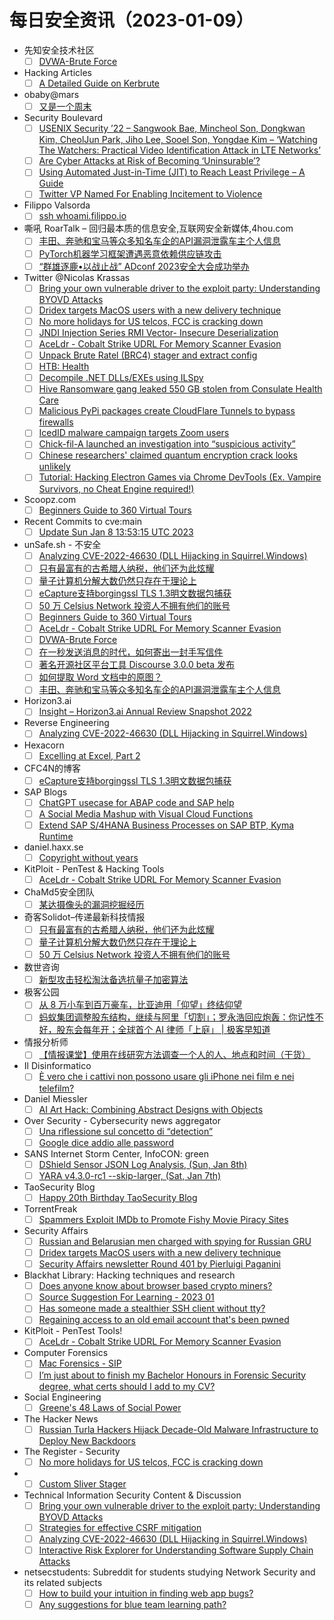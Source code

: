 # 每日安全资讯（2023-01-09）

- 先知安全技术社区
  - [ ] [DVWA-Brute Force](https://xz.aliyun.com/t/12014)
- Hacking Articles
  - [ ] [A Detailed Guide on Kerbrute](https://www.hackingarticles.in/a-detailed-guide-on-kerbrute/)
- obaby@mars
  - [ ] [又是一个周末](https://h4ck.org.cn/2023/01/%e5%8f%88%e6%98%af%e4%b8%80%e4%b8%aa%e5%91%a8%e6%9c%ab/)
- Security Boulevard
  - [ ] [USENIX Security ’22 – Sangwook Bae, Mincheol Son, Dongkwan Kim, CheolJun Park, Jiho Lee, Sooel Son, Yongdae Kim – ‘Watching The Watchers: Practical Video Identification Attack in LTE Networks’](https://securityboulevard.com/2023/01/usenix-security-22-sangwook-bae-mincheol-son-dongkwan-kim-cheoljun-park-jiho-lee-sooel-son-yongdae-kim-watching-the-watchers-practical-video-identification-attack-in-lte-networks/)
  - [ ] [Are Cyber Attacks at Risk of Becoming ‘Uninsurable’?](https://securityboulevard.com/2023/01/are-cyber-attacks-at-risk-of-becoming-uninsurable/)
  - [ ] [Using Automated Just-in-Time (JIT) to Reach Least Privilege – A Guide](https://securityboulevard.com/2023/01/using-automated-just-in-time-jit-to-reach-least-privilege-a-guide/)
  - [ ] [Twitter VP Named For Enabling Incitement to Violence](https://securityboulevard.com/2023/01/twitter-vp-named-for-enabling-incitement-to-violence/)
- Filippo Valsorda
  - [ ] [ssh whoami.filippo.io](https://words.filippo.io/dispatches/whoami-updated/)
- 嘶吼 RoarTalk – 回归最本质的信息安全,互联网安全新媒体,4hou.com
  - [ ] [丰田、奔驰和宝马等众多知名车企的API漏洞泄露车主个人信息](https://www.4hou.com/posts/mXJG)
  - [ ] [PyTorch机器学习框架遭遇恶意依赖供应链攻击](https://www.4hou.com/posts/VZBX)
  - [ ] [“群雄逐鹿•以战止战” ADconf 2023安全大会成功举办](https://www.4hou.com/posts/ykYn)
- Twitter @Nicolas Krassas
  - [ ] [Bring your own vulnerable driver to the exploit party: Understanding BYOVD Attacks](https://twitter.com/Dinosn/status/1612160571796774916)
  - [ ] [Dridex targets MacOS users with a new delivery technique](https://twitter.com/Dinosn/status/1612148619104100353)
  - [ ] [No more holidays for US telcos, FCC is cracking down](https://twitter.com/Dinosn/status/1612075942813351937)
  - [ ] [JNDI Injection Series RMI Vector- Insecure Deserialization](https://twitter.com/Dinosn/status/1612075892754288640)
  - [ ] [AceLdr - Cobalt Strike UDRL For Memory Scanner Evasion](https://twitter.com/Dinosn/status/1612075767361425412)
  - [ ] [Unpack Brute Ratel (BRC4) stager and extract config](https://twitter.com/Dinosn/status/1611983139831701508)
  - [ ] [HTB: Health](https://twitter.com/Dinosn/status/1611978237160062978)
  - [ ] [Decompile .NET DLLs/EXEs using ILSpy](https://twitter.com/Dinosn/status/1611977999150104576)
  - [ ] [Hive Ransomware gang leaked 550 GB stolen from Consulate Health Care](https://twitter.com/Dinosn/status/1611977960201887744)
  - [ ] [Malicious PyPi packages create CloudFlare Tunnels to bypass firewalls](https://twitter.com/Dinosn/status/1611977926878035968)
  - [ ] [IcedID malware campaign targets Zoom users](https://twitter.com/Dinosn/status/1611977891796983808)
  - [ ] [Chick-fil-A launched an investigation into “suspicious activity”](https://twitter.com/Dinosn/status/1611977001631469571)
  - [ ] [Chinese researchers' claimed quantum encryption crack looks unlikely](https://twitter.com/Dinosn/status/1611976950461124609)
  - [ ] [Tutorial: Hacking Electron Games via Chrome DevTools (Ex. Vampire Survivors, no Cheat Engine required!)](https://twitter.com/Dinosn/status/1611976890688098307)
- Scoopz.com
  - [ ] [Beginners Guide to 360 Virtual Tours](https://blog.scoopz.com/2023/01/08/beginners-guide-to-360-virtual-tours/)
- Recent Commits to cve:main
  - [ ] [Update Sun Jan  8 13:53:15 UTC 2023](https://github.com/trickest/cve/commit/f04d79c63f98b211dbf3fd47a1266964fdddd324)
- unSafe.sh - 不安全
  - [ ] [Analyzing CVE-2022-46630 (DLL Hijacking in Squirrel.Windows)](https://buaq.net/go-144661.html)
  - [ ] [只有最富有的古希腊人纳税，他们还为此炫耀](https://buaq.net/go-144670.html)
  - [ ] [量子计算机分解大数仍然只存在于理论上](https://buaq.net/go-144671.html)
  - [ ] [eCapture支持borgingssl TLS 1.3明文数据包捕获](https://buaq.net/go-144660.html)
  - [ ] [50 万 Celsius Network 投资人不拥有他们的账号](https://buaq.net/go-144672.html)
  - [ ] [Beginners Guide to 360 Virtual Tours](https://buaq.net/go-144658.html)
  - [ ] [AceLdr - Cobalt Strike UDRL For Memory Scanner Evasion](https://buaq.net/go-144647.html)
  - [ ] [DVWA-Brute Force](https://buaq.net/go-144636.html)
  - [ ] [在一秒发送消息的时代，如何寄出一封手写信件](https://buaq.net/go-144635.html)
  - [ ] [著名开源社区平台工具 Discourse 3.0.0 beta 发布](https://buaq.net/go-144633.html)
  - [ ] [如何提取 Word 文档中的原图？](https://buaq.net/go-144634.html)
  - [ ] [丰田、奔驰和宝马等众多知名车企的API漏洞泄露车主个人信息](https://buaq.net/go-144626.html)
- Horizon3.ai
  - [ ] [Insight – Horizon3.ai Annual Review Snapshot 2022](https://www.horizon3.ai/insight-horizon3-ai-annual-review-snapshot-2022/)
- Reverse Engineering
  - [ ] [Analyzing CVE-2022-46630 (DLL Hijacking in Squirrel.Windows)](https://www.reddit.com/r/ReverseEngineering/comments/106m1yq/analyzing_cve202246630_dll_hijacking_in/)
- Hexacorn
  - [ ] [Excelling at Excel, Part 2](https://www.hexacorn.com/blog/2023/01/08/excelling-at-excel-part-2/)
- CFC4N的博客
  - [ ] [eCapture支持borgingssl TLS 1.3明文数据包捕获](https://www.cnxct.com/ecapture-boringssl-tls-1_3/)
- SAP Blogs
  - [ ] [ChatGPT usecase for ABAP code and SAP help](https://blogs.sap.com/2023/01/08/chatgpt-usecase-for-abap-code-and-sap-help/)
  - [ ] [A Social Media Mashup with Visual Cloud Functions](https://blogs.sap.com/2023/01/08/a-social-media-mashup-with-visual-cloud-functions/)
  - [ ] [Extend SAP S/4HANA Business Processes on SAP BTP, Kyma Runtime](https://blogs.sap.com/2023/01/08/extend-sap-s-4hana-business-processes-on-sap-btp-kyma-runtime/)
- daniel.haxx.se
  - [ ] [Copyright without years](https://daniel.haxx.se/blog/2023/01/08/copyright-without-years/)
- KitPloit - PenTest & Hacking Tools
  - [ ] [AceLdr - Cobalt Strike UDRL For Memory Scanner Evasion](http://www.kitploit.com/2023/01/aceldr-cobalt-strike-udrl-for-memory.html)
- ChaMd5安全团队
  - [ ] [某达摄像头的漏洞挖掘经历](https://mp.weixin.qq.com/s?__biz=MzIzMTc1MjExOQ==&mid=2247508121&idx=1&sn=e34f59e53a1394600c7e768fcbf237f9&chksm=e89d8841dfea0157a63c1a15213306739f936f3b63aa8e32ae6657a87934aec82d60bfe046b8&scene=58&subscene=0#rd)
- 奇客Solidot–传递最新科技情报
  - [ ] [只有最富有的古希腊人纳税，他们还为此炫耀](https://www.solidot.org/story?sid=73835)
  - [ ] [量子计算机分解大数仍然只存在于理论上](https://www.solidot.org/story?sid=73834)
  - [ ] [50 万 Celsius Network 投资人不拥有他们的账号](https://www.solidot.org/story?sid=73833)
- 数世咨询
  - [ ] [新型攻击轻松淘汰备选抗量子加密算法](https://mp.weixin.qq.com/s?__biz=MzkxNzA3MTgyNg==&mid=2247496850&idx=1&sn=95690ddebf6a710f28d960f0c0296d5d&chksm=c144862ff6330f398d85d861733953083ce9a5598029658abce7437af1a65bd2610fd8120ae5&scene=58&subscene=0#rd)
- 极客公园
  - [ ] [从 8 万小车到百万豪车，比亚迪用「仰望」终结仰望](https://mp.weixin.qq.com/s?__biz=MTMwNDMwODQ0MQ==&mid=2652980115&idx=1&sn=efbea2d6fdf82e0f061d30d062205b30&chksm=7e543e254923b7333d609dfca166834be9f96dcb729e2146396a7f547d33724742a0c240ab4e&scene=58&subscene=0#rd)
  - [ ] [蚂蚁集团调整股东结构，继续与阿里「切割」；罗永浩回应炮轰：你记性不好，股东会每年开；全球首个 AI 律师「上庭」 | 极客早知道](https://mp.weixin.qq.com/s?__biz=MTMwNDMwODQ0MQ==&mid=2652980099&idx=1&sn=fa94d5b0862d18200d4b8dfa72bf7d4b&chksm=7e543e354923b7238cf85d994ef0159c42f3b5fab7f1d313d64477dc972c515a181933ebcd29&scene=58&subscene=0#rd)
- 情报分析师
  - [ ] [【情报课堂】使用在线研究方法调查一个人的人、地点和时间（干货）](https://mp.weixin.qq.com/s?__biz=MzA3Mjc1MTkwOA==&mid=2650522324&idx=1&sn=a452327531116b11159346abd0fc6b5a&chksm=8716ec9fb061658966739a712f98973b8b9d978d9c2c878aadb9c9425db4ca27a00d5455ab94&scene=58&subscene=0#rd)
- Il Disinformatico
  - [ ] [È vero che i cattivi non possono usare gli iPhone nei film e nei telefilm?](http://attivissimo.blogspot.com/2023/01/e-vero-che-i-cattivi-non-possono-usare.html)
- Daniel Miessler
  - [ ] [AI Art Hack: Combining Abstract Designs with Objects](https://danielmiessler.com/blog/ai-art-hack-combining-abstract-designs-with-objects/)
- Over Security - Cybersecurity news aggregator
  - [ ] [Una riflessione sul concetto di “detection”](https://roccosicilia.com/2023/01/08/una-riflessione-sul-concetto-di-detection/)
  - [ ] [Google dice addio alle password](https://hackerjournal.it/11137/google-dice-addio-alle-password/)
- SANS Internet Storm Center, InfoCON: green
  - [ ] [DShield Sensor JSON Log Analysis, (Sun, Jan 8th)](https://isc.sans.edu/diary/rss/29412)
  - [ ] [YARA v4.3.0-rc1 --skip-larger, (Sat, Jan 7th)](https://isc.sans.edu/diary/rss/29410)
- TaoSecurity Blog
  - [ ] [Happy 20th Birthday TaoSecurity Blog](https://taosecurity.blogspot.com/2023/01/happy-20th-birthday-taosecurity-blog.html)
- TorrentFreak
  - [ ] [Spammers Exploit IMDb to Promote Fishy Movie Piracy Sites](https://torrentfreak.com/spammers-exploit-imdb-to-promote-fishy-movie-piracy-sites-230108/)
- Security Affairs
  - [ ] [Russian and Belarusian men charged with spying for Russian GRU](https://securityaffairs.com/140507/intelligence/poland-charged-russian-gru-spies.html)
  - [ ] [Dridex targets MacOS users with a new delivery technique](https://securityaffairs.com/140488/malware/dridex-banking-malware-macos.html)
  - [ ] [Security Affairs newsletter Round 401 by Pierluigi Paganini](https://securityaffairs.com/140484/breaking-news/security-affairs-newsletter-round-401-by-pierluigi-paganini.html)
- Blackhat Library: Hacking techniques and research
  - [ ] [Does anyone know about browser based crypto miners?](https://www.reddit.com/r/blackhat/comments/106mlnz/does_anyone_know_about_browser_based_crypto_miners/)
  - [ ] [Source Suggestion For Learning - 2023 01](https://www.reddit.com/r/blackhat/comments/106luvr/source_suggestion_for_learning_2023_01/)
  - [ ] [Has someone made a stealthier SSH client without tty?](https://www.reddit.com/r/blackhat/comments/106htry/has_someone_made_a_stealthier_ssh_client_without/)
  - [ ] [Regaining access to an old email account that's been pwned](https://www.reddit.com/r/blackhat/comments/1064x0b/regaining_access_to_an_old_email_account_thats/)
- KitPloit - PenTest Tools!
  - [ ] [AceLdr - Cobalt Strike UDRL For Memory Scanner Evasion](http://www.kitploit.com/2023/01/aceldr-cobalt-strike-udrl-for-memory.html)
- Computer Forensics
  - [ ] [Mac Forensics - SIP](https://www.reddit.com/r/computerforensics/comments/106ntc6/mac_forensics_sip/)
  - [ ] [I’m just about to finish my Bachelor Honours in Forensic Security degree, what certs should I add to my CV?](https://www.reddit.com/r/computerforensics/comments/1069ic4/im_just_about_to_finish_my_bachelor_honours_in/)
- Social Engineering
  - [ ] [Greene's 48 Laws of Social Power](https://www.reddit.com/r/SocialEngineering/comments/106ogyi/greenes_48_laws_of_social_power/)
- The Hacker News
  - [ ] [Russian Turla Hackers Hijack Decade-Old Malware Infrastructure to Deploy New Backdoors](https://thehackernews.com/2023/01/russian-turla-hackers-hijack-decade-old.html)
- The Register - Security
  - [ ] [No more holidays for US telcos, FCC is cracking down](https://go.theregister.com/feed/www.theregister.com/2023/01/08/in_brief_security/)
- 
  - [ ] [Custom Sliver Stager](http://travisaltman.com/custom-sliver-stage/)
- Technical Information Security Content & Discussion
  - [ ] [Bring your own vulnerable driver to the exploit party: Understanding BYOVD Attacks](https://www.reddit.com/r/netsec/comments/106npon/bring_your_own_vulnerable_driver_to_the_exploit/)
  - [ ] [Strategies for effective CSRF mitigation](https://www.reddit.com/r/netsec/comments/106ltqf/strategies_for_effective_csrf_mitigation/)
  - [ ] [Analyzing CVE-2022-46630 (DLL Hijacking in Squirrel.Windows)](https://www.reddit.com/r/netsec/comments/106m46j/analyzing_cve202246630_dll_hijacking_in/)
  - [ ] [Interactive Risk Explorer for Understanding Software Supply Chain Attacks](https://www.reddit.com/r/netsec/comments/106rd3b/interactive_risk_explorer_for_understanding/)
- netsecstudents: Subreddit for students studying Network Security and its related subjects
  - [ ] [How to build your intuition in finding web app bugs?](https://www.reddit.com/r/netsecstudents/comments/106k1lr/how_to_build_your_intuition_in_finding_web_app/)
  - [ ] [Any suggestions for blue team learning path?](https://www.reddit.com/r/netsecstudents/comments/1063xfj/any_suggestions_for_blue_team_learning_path/)
